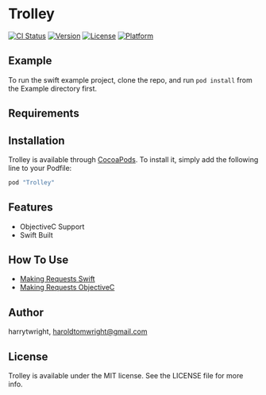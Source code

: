 # Trolley

[![CI Status](http://img.shields.io/travis/harrytwright/Trolley.svg?style=flat)](https://travis-ci.org/harrytwright/Trolley)
[![Version](https://img.shields.io/cocoapods/v/Trolley.svg?style=flat)](http://cocoapods.org/pods/Trolley)
[![License](https://img.shields.io/cocoapods/l/Trolley.svg?style=flat)](http://cocoapods.org/pods/Trolley)
[![Platform](https://img.shields.io/cocoapods/p/Trolley.svg?style=flat)](http://cocoapods.org/pods/Trolley)

## Example

To run the swift example project, clone the repo, and run `pod install` from the Example directory first.

## Requirements

## Installation

Trolley is available through [CocoaPods](http://cocoapods.org). To install
it, simply add the following line to your Podfile:

```ruby
pod "Trolley"
```

## Features

- ObjectiveC Support
- Swift Built

## How To Use

- [Making Requests Swift](https://github.com/Off-Piste/Trolley.io/blob/master/Documentation/How%20To%20Use%20-%20Making%20API%20Calls.md)
- [Making Requests ObjectiveC](https://github.com/Off-Piste/Trolley.io/blob/master/Documentation/How%20To%20Use%20-%20Making%20API%20Calls%20Objc.md)

## Author

harrytwright, haroldtomwright@gmail.com

## License

Trolley is available under the MIT license. See the LICENSE file for more info.
